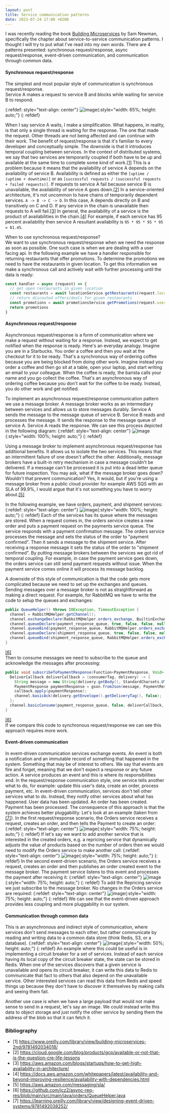 ```yaml
---
layout: post
title: Service communication patterns
date: 2023-07-24 17:00 +0200
---
```


I was recently reading the book [Building Microservices](https://www.oreilly.com/library/view/building-microservices-2nd/9781492034018/) by Sam Newman, specifically the chapter about service-to-service
communication patterns. I thought I will try to put what I've read into my own words.
There are 4 patterns presented: synchronous request/response, async request/response, event-driven communication, and communication through common data.

#### Synchronous request/response
The simplest and most popular style of communication is synchronous request/response.  
Service A makes a request to service B and blocks while waiting for service B to respond.

{:refdef: style="text-align: center"}
![image](/assets/service-communication/synchronous-request-response.png){:style="width: 65%; height: auto;"}
{: refdef}

When I say service A waits, I make a simplification. What happens, in reality, is that
only a single thread is waiting for the response. The one that made the request.
Other threads are not being affected and can continue with their work.
The benefit of request/response is that it's familiar to every developer and conceptually simple.
The downside is that it introduces temporal coupling between services.
In the context of distributed systems, we say that two services are temporarily coupled if both have to be up and available at the same time
to complete some kind of work.[[1]](#temporal-coupling)
This is a problem because it means that the availability of service A depends on the availability of service B.
Availability is defined as either the `[uptime / (uptime + downtime)]` or
as `[successful requests / (successful requests + failed requests)]`.
If requests to service A fail because service B is unavailable, the availability of service A goes down.[[2]](#availability)
In a service-oriented architecture, it's not uncommon to have chains of temporarily dependent services.
`A -> B -> C -> D`.
In this case, A depends directly on B and transitively on C and D.
If any service in the chain is unavailable then requests to A will fail.[[3]](#high-availability)
In general, the availability of a service is the product of availabilities in the chain.[[4]](#availability-with-dependencies)
For example, if each service has 95 percent availability then service A resultant
availability is `95 * 95 * 95 * 95 = 81.45`.

When to use synchronous request/response?  
We want to use synchronous request/response when we need the response as soon as possible.
One such case is when we are dealing with a user facing api.
In the following example we have a handler responsible for returning restaurants that offer
promotions. To determine the promotions we need to have the restaurants in given location.
To get this information we make a synchronous call and actively wait with further processing until
the data is ready:
```js
const handler = async (request) => {
  // get open restaurants in given location
  const restaurants = await locationService.getRestaurants(request.location)
  // return discouted offers/deals for given restaurants
  const promotions = await promotionsService.getPromotions(request.user, restaurants)
  return promotions
}
```

#### Asynchronous request/response
Asynchronous request/response is a form of communication where we make
a request without waiting for a response.
Instead, we expect to get notified when the response is ready.
Here's an everyday analogy.
Imagine you are in a Starbucks. You order a coffee and then you wait at the checkout for it to be ready.
That's a synchronous way of ordering coffee because you are being blocked from doing other work.
Imagine instead you order a coffee and then go sit at a table, open your laptop, and start writing an email to your colleague. When the coffee is ready, the barista calls your
name and you go collect the coffee.
That's an asynchronous way of ordering coffee because you don't wait for the coffee to be ready.
Instead, you do other work and get notified.

To implement an asynchronous request/response communication pattern we use a message broker.
A message broker works as an intermediary between services and allows us to store messages durably.
Service A sends the message to the message queue of service B.
Service B reads and processes the message.
It sends the response to the message queue of service A.
Service A reads the response. We can see this process depicted in the following diagram:
{:refdef: style="text-align: center"}
![image](/assets/service-communication/asynchronous-request-response.png){:style="width: 100%; height: auto;"}
{: refdef}

Using a message broker to implement asynchronous request/response has additional benefits.
It allows us to isolate the two services.
This means that an intermittent failure of one doesn't affect the other.
Additionally, message brokers have a built-in retry mechanism in case a message couldn't be delivered.
If a message can't be processed it is put into a dead letter queue for future inspection.
You may ask, what if the message broker goes down? Wouldn't that prevent communication?
Yes, it would, but if you're using a message broker from a public cloud provider for example AWS SQS with an SLA of 99.9%, I would argue that it's not something you have to worry about.[[5]](#aws-sqs-sla)

In the following example, we have orders, payment, and shipment services:
{:refdef: style="text-align: center"}
![image](/assets/service-communication/asynchronous-request-response-example.png){:style="width: 100%; height: auto;"}
{: refdef}
Each of the services has its queue where the messages are stored.
When a request comes in, the orders service creates a new order and puts a payment request
on the payments service queue. The service responds with a payment confirmation message.
The orders service processes the message and sets the status of the order to "payment confirmed".
Then it sends a message to the shipment service. After receiving a response message it sets
the status of the order to "shipment confirmed".
By putting message brokers between the services we got rid of temporal coupling.
For example, in case the payment service goes down, the orders service can still send payment
requests without issue. When the payment service comes online it will process its message backlog.

A downside of this style of communication is that the code gets more complicated
because we need to set up the exchanges and queues. Sending messages over a message broker
is not as straightforward as making a direct request.
For example, for RabbitMQ we have to write the code to setup
the queues and exchanges:
```java
public QueueHelper() throws IOException, TimeoutException {
  channel = RabbitMQHelper.getChannel();
  channel.exchangeDeclare(RabbitMQHelper.orders_exchange, BuiltinExchangeType.TOPIC);
  channel.queueDeclare(payment_response_queue, true, false, false, null);
  channel.queueBind(payment_response_queue, RabbitMQHelper.orders_exchange, RabbitMQHelper.payment_response_routing_key);
  channel.queueDeclare(shipment_response_queue, true, false, false, null);
  channel.queueBind(shipment_response_queue, RabbitMQHelper.orders_exchange, RabbitMQHelper.shipment_response_routing_key);
}
```
[[6]](#rabbitmq-code-sample)  
Then to consume messages we need to subscribe to the queue and acknowledge the messages
after processing:
```java
public void subscribeToPaymentResponse(Function<PaymentResponse, Void> callback) throws IOException {
  DeliverCallback deliverCallback = (consumerTag, delivery) -> {
    String message = new String(delivery.getBody(), StandardCharsets.UTF_8);
    PaymentResponse paymentResponse = gson.fromJson(message, PaymentResponse.class);
    callback.apply(paymentResponse);
    channel.basicAck(delivery.getEnvelope().getDeliveryTag(), false);
  };
  channel.basicConsume(payment_response_queue, false, deliverCallback, consumerTag -> {});
}
```
[[6]](#rabbitmq-code-sample)   
If we compare this code to synchronous request/response we can see this approach requires more work.

#### Event-driven communication
In event-driven communication services exchange events.
An event is both a notification and an immutable record of something that happened in the system.
Something that may be of interest to others.
We say that events are fire and forget, meaning that we don't expect a response or any future action.
A service produces an event and this is where its responsibilities end.
In the request/response communication style, one service tells another what to do, for example: update this user's data, create an order, process payment, etc.
In event-driven communication, services don't tell other services what to do.
Instead, they notify other services about what has happened. User data has been updated. An order has been created.
Payment has been processed.
The consequence of this approach is that the system achieves better pluggability.
Let's look at an example (taken from [[7]](#request-response-vs-event-driven-example)).
In the first request/response scenario, the Orders service receives a request, creates an order, and then tells the Payment to create an order:
{:refdef: style="text-align: center"}
![image](/assets/service-communication/request-response-coupling-example-1.png){:style="width: 75%; height: auto;"}
{: refdef}
If let's say we want to add another service that is interested in the created orders, e.g. a repricing service
that dynamically adjusts the value of products based on the number of orders then we would need to modify
the Orders service to make another call:
{:refdef: style="text-align: center"}
![image](/assets/service-communication/request-response-coupling-example-2.png){:style="width: 75%; height: auto;"}
{: refdef}
In the second event-driven scenario, the Orders service receives a request, creates an order and then publishes
an order created event to the message broker.
The payment service listens to this event and processes the payment after receiving it:
{:refdef: style="text-align: center"}
![image](/assets/service-communication/event-driven-coupling-example-1.png){:style="width: 75%; height: auto;"}
{: refdef}
To add the Repricing service we just subscribe to the message broker. No changes in the Orders service are required:
{:refdef: style="text-align: center"}
![image](/assets/service-communication/event-driven-coupling-example-2.png){:style="width: 75%; height: auto;"}
{: refdef}
We can see that the event-driven approach provides less coupling and more pluggability in our system.

#### Communication through common data
This is an asynchronous and indirect style of communication, where services don't send messages to each other,
but rather communicate by reading and writing data to a common data store (think Redis, S3, or a database).
{:refdef: style="text-align: center"}
![image](/assets/service-communication/common-data.png){:style="width: 50%; height: auto;"}
{: refdef}
An example where this could be useful is in implementing a circuit breaker for a set of services.
Instead of each service having its local copy of the circuit breaker state, the state can be
stored in Redis. When one of the services discovers that a given service is unavailable and opens
its circuit breaker, it can write this data to Redis to communicate that fact to others that
also depend on the unavailable service. Other interested services can read this data from Redis and
speed things up because they don't have to discover it themselves by making calls and seeing them fail.

Another use case is when we have a large payload that would not make sense to send in a request, let's say an image. We could instead write this data to object storage and just notify the other service
by sending them the address of the blob so that it can fetch it.

### Bibliography
- [1] <a name="temporal-coupling" href="https://www.oreilly.com/library/view/building-microservices-2nd/9781492034018/">https://www.oreilly.com/library/view/building-microservices-2nd/9781492034018/</a>
- [2] <a name="availability" href="https://cloud.google.com/blog/products/gcp/available-or-not-that-is-the-question-cre-life-lessons">https://cloud.google.com/blog/products/gcp/available-or-not-that-is-the-question-cre-life-lessons</a>
- [3] <a name="high-availability" href="https://aws.amazon.com/blogs/startups/how-to-get-high-availability-in-architecture/">https://aws.amazon.com/blogs/startups/how-to-get-high-availability-in-architecture/</a>
- [4] <a name="availability-with-dependencies" href="
https://docs.aws.amazon.com/whitepapers/latest/availability-and-beyond-improving-resilience/availability-with-dependencies.html">https://docs.aws.amazon.com/whitepapers/latest/availability-and-beyond-improving-resilience/availability-with-dependencies.html</a>
- [5] <a name="aws-sqs-sla" href="https://aws.amazon.com/messaging/sla/">https://aws.amazon.com/messaging/sla/</a>
- [6] <a name="rabbitmq-code-sample" href="https://github.com/jcz2/async-req-res/blob/main/src/main/java/orders/QueueHelper.java">https://github.com/jcz2/async-req-res/blob/main/src/main/java/orders/QueueHelper.java</a>
- [7] <a name="request-response-vs-event-driven-example" href="https://learning.oreilly.com/library/view/designing-event-driven-systems/9781492038252/">https://learning.oreilly.com/library/view/designing-event-driven-systems/9781492038252/</a>